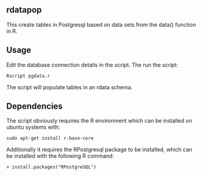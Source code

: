 ## rdatapop

This create tables in Postgresql based on data sets from the data() function in R.

## Usage 

Edit the database connection details in the script.  The run the script:

```
Rscript pgdata.r
```

The script will populate tables in an rdata schema.

## Dependencies

The script obviously requires the R environment which can be installed on ubuntu systems with:

```
sudo apt-get install r-base-core
```

Additionally it requires the RPostgresql package to be installed, which can be installed with the following R command:

```
> install.packages("RPostgreSQL")
```
